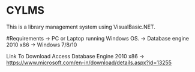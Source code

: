# CYLMS
This is a library management system using VisualBasic.NET.

#Requirements 
 -> PC or Laptop running Windows OS.
 -> Database engine 2010 x86
 -> Windows 7/8/10
 
 Link To Download Access Database Engine 2010 x86 -> https://www.microsoft.com/en-in/download/details.aspx?id=13255
